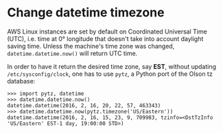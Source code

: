 # Change datetime timezone

AWS Linux instances are set by default on Coordinated Universal Time (UTC),
i.e. time at 0° longitude that doesn't take into account daylight saving time.
Unless the machine's time zone was changed, `datetime.datetime.now()` will
return UTC time.

In order to have it return the desired time zone, say **EST**, without updating
`/etc/sysconfig/clock`, one has to use `pytz`, a Python port of the Olson tz
database:

    >>> import pytz, datetime
    >>> datetime.datetime.now()
    datetime.datetime(2016, 2, 16, 20, 22, 57, 463343)
    >>> datetime.datetime.now(pytz.timezone('US/Eastern'))
    datetime.datetime(2016, 2, 16, 15, 23, 9, 709983, tzinfo=<DstTzInfo 'US/Eastern' EST-1 day, 19:00:00 STD>)

